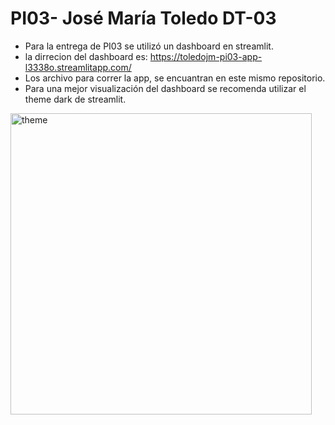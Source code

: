 # PI03- José María Toledo DT-03

- Para la entrega de PI03 se utilizó un dashboard en streamlit.
- la dirrecion del dashboard es: https://toledojm-pi03-app-l3338o.streamlitapp.com/
- Los archivo para correr la app, se encuantran en este mismo repositorio.
- Para una mejor visualización del dashboard se recomenda utilizar el theme dark de streamlit.

<img width="482" alt="theme" src="https://user-images.githubusercontent.com/104653070/193078811-53631d7d-6255-4997-ae04-cebe4f06c885.png">
